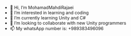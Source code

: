 - 👋 Hi, I’m MohamadMahdiRajaei
- 👀 I’m interested in learning and coding
- 🌱 I’m currently learning Unity and C#
- 💞️ I’m looking to collaborate with new Unity programmers
- 📫 My whatsApp number is: +989383496096

<!---
mMahdiRajaei/mMahdiRajaei is a ✨ special ✨ repository because its `README.md` (this file) appears on your GitHub profile.
You can click the Preview link to take a look at your changes.
--->
